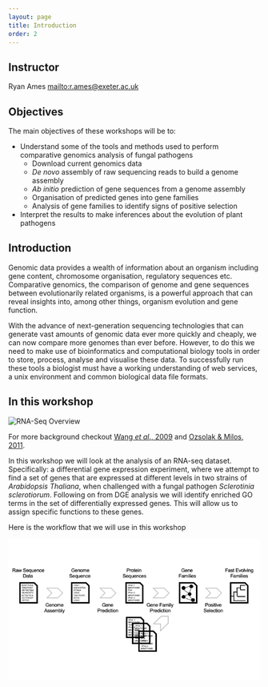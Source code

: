 ```yaml
---
layout: page
title: Introduction
order: 2
---
```


## Instructor

Ryan Ames <mailto:r.ames@exeter.ac.uk>

## Objectives

The main objectives of these workshops will be to:
* Understand some of the tools and methods used to perform comparative genomics analysis of fungal pathogens
  * Download current genomics data
  * *De novo* assembly of raw sequencing reads to build a genome assembly
  * *Ab initio* prediction of gene sequences from a genome assembly
  * Organisation of predicted genes into gene families
  * Analysis of gene families to identify signs of positive selection
* Interpret the results to make inferences about the evolution of plant pathogens


## Introduction

Genomic data provides a wealth of information about an organism including gene content, chromosome organisation, regulatory sequences etc. Comparative genomics, the comparison of genome and gene sequences between evolutionarily related organisms, is a powerful approach that can reveal insights into, among other things, organism evolution and gene function.

With the advance of next-generation sequencing technologies that can generate vast amounts of genomic data ever more quickly and cheaply, we can now compare more genomes than ever before. However, to do this we need to make use of bioinformatics and computational biology tools in order to store, process, analyse and visualise these data. To successfully run these tools a biologist must have a working understanding of web services, a unix environment and common biological data file formats. 

## In this workshop

![RNA-Seq Overview](/images/overview.png)

For more background checkout [Wang *et al*., 2009](https://www.nature.com/articles/nrg2484) and [Ozsolak & Milos, 2011](https://www.nature.com/articles/nrg2934).

In this workshop we will look at the analysis of an RNA-seq dataset. Specifically: a differential gene expression experiment, where we attempt to find a set of genes that are expressed at different levels in two strains of *Arabidopsis Thaliana*, when challenged with a fungal pathogen *Sclerotinia sclerotiorum*.  Following on from DGE analysis we will identify enriched GO terms in the set of differentially expressed genes. This will allow us to assign specific functions to these genes.

Here is the workflow that we will use in this workshop

![Workflow](/images/workflow.png)
